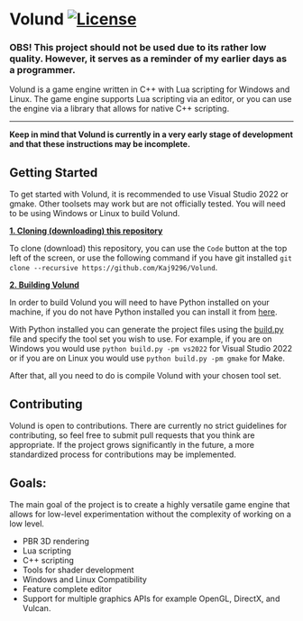 # Volund [![License](https://img.shields.io/badge/licence-MIT-green)](https://github.com/Kaj9296/Volund/blob/main/LICENSE)

### OBS! This project should not be used due to its rather low quality. However, it serves as a reminder of my earlier days as a programmer.

Volund is a game engine written in C++ with Lua scripting for Windows and Linux. The game engine supports Lua scripting via an editor, or you can use the engine via a library that allows for native C++ scripting.

***

**Keep in mind that Volund is currently in a very early stage of development and that these instructions may be incomplete.**

## Getting Started

To get started with Volund, it is recommended to use Visual Studio 2022 or gmake. Other toolsets may work but are not officially tested. You will need to be using Windows or Linux to build Volund.

<ins>**1. Cloning (downloading) this repository**</ins>

To clone (download) this repository, you can use the ```Code``` button at the top left of the screen, or use the following command if you have git installed ```git clone --recursive https://github.com/Kaj9296/Volund```.

<ins>**2. Building Volund**</ins>

In order to build Volund you will need to have Python installed on your machine, if you do not have Python installed you can install it from [here](https://www.python.org/downloads/).

With Python installed you can generate the project files using the [build.py](https://github.com/Kaj9296/Volund/blob/main/build.py) file and specify the tool set you wish to use. For example, if you are on Windows you would use ```python build.py -pm vs2022``` for Visual Studio 2022 or if you are on Linux you would use ```python build.py -pm gmake``` for Make.

After that, all you need to do is compile Volund with your chosen tool set.

<!---
## Creating a Scene

In Volund a scene is simply any .lua file. Some example files can be found below and in the [examples](https://github.com/Kaj9296/Volund/tree/main/examples) folder.

## Running a Scene

Currently, the only way to run a scene is to open the Editor (the executable that was generated using your chosen toolset in the previous step) and press ```CTRL + E``` this will open a file dialog from which you can select your desired scene.

## Test Scenes

The following are two of the scenes that can be found in the [examples](https://github.com/Kaj9296/Volund/tree/main/examples) folder.

**Mandelbrot.lua**

![Alt text](resources/Mandelbrot_Screenshot.png "Mandelbrot")

**PBR.lua [WIP]**

![Alt text](resources/Screenshot_PBR.png "PBR")
-->

## Contributing

Volund is open to contributions. There are currently no strict guidelines for contributing, so feel free to submit pull requests that you think are appropriate. If the project grows significantly in the future, a more standardized process for contributions may be implemented.

## Goals:

The main goal of the project is to create a highly versatile game engine that allows for low-level experimentation without the complexity of working on a low level.

- PBR 3D rendering
- Lua scripting
- C++ scripting
- Tools for shader development
- Windows and Linux Compatibility
- Feature complete editor
- Support for multiple graphics APIs for example OpenGL, DirectX, and Vulcan.
